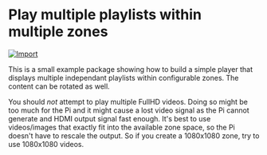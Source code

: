 # Play multiple playlists within multiple zones

[![Import](https://cdn.infobeamer.com/s/img/import.png)](https://info-beamer.com/use?url=https://github.com/info-beamer/package-zone-player)

This is a small example package showing how to build a simple player
that displays multiple independant playlists within configurable
zones. The content can be rotated as well.

You should *not* attempt to play multiple FullHD videos. Doing so might
be too much for the Pi and it might cause a lost video signal as the
Pi cannot generate and HDMI output signal fast enough. It's best to
use videos/images that exactly fit into the available zone space, so the
Pi doesn't have to rescale the output. So if you create a 1080x1080 zone,
try to use 1080x1080 videos.
